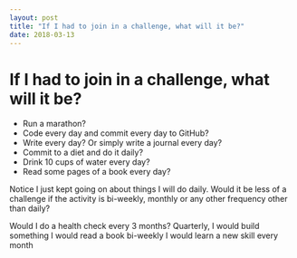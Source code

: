 ```yaml
---
layout: post
title: "If I had to join in a challenge, what will it be?"
date: 2018-03-13
---
```

 

 # If I had to join in a challenge, what will it be?
 
 * Run a marathon?
 * Code every day and commit every day to GitHub?
 * Write every day? Or simply write a journal every day?
 * Commit to a diet and do it daily?
 * Drink 10 cups of water every day?
 * Read some pages of a book every day?

 Notice I just kept going on about things I will do daily.
 Would it be less of a challenge if the activity is bi-weekly, monthly or any other frequency other than daily? 

 Would I do a health check every 3 months?
 Quarterly, I would build something
 I would read a book bi-weekly
 I would learn a new skill every month